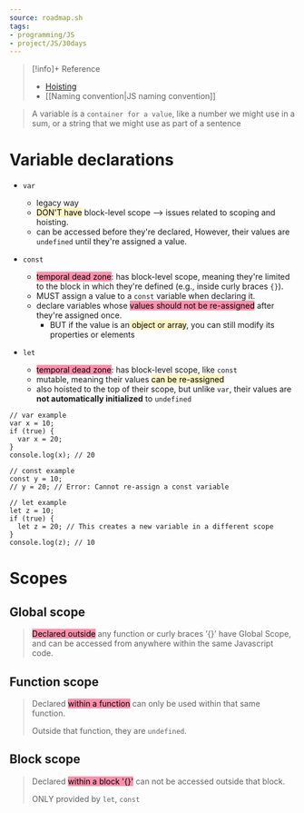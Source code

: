 ```yaml
---
source: roadmap.sh
tags:
- programming/JS
- project/JS/30days
---
```

> [!info]+ Reference
> - [Hoisting](https://developer.mozilla.org/en-US/docs/Glossary/Hoisting)
> - [[Naming convention|JS naming convention]]

> A variable is a `container for a value`, like a number we might use in a sum, or a string that we might use as part of a sentence
# Variable declarations

- `var`
	- legacy way 
	- <mark style="background: #FFF3A3A6;">DON'T have</mark> block-level scope --> issues related to scoping and hoisting.
	- can be accessed before they're declared, However, their values are `undefined` until they're assigned a value.

- `const`
	- <mark style="background: #FF5582A6;">temporal dead zone</mark>: has block-level scope, meaning they're limited to the block in which they're defined (e.g., inside curly braces `{}`).
	- MUST assign a value to a `const` variable when declaring it.
	- declare variables whose <mark style="background: #FF5582A6;">values should not be re-assigned</mark> after they're assigned once.
		- BUT if the value is an<mark style="background: #FFF3A3A6;"> object or array</mark>, you can still modify its properties or elements

- `let`
	- <mark style="background: #FF5582A6;">temporal dead zone</mark>: has block-level scope, like `const`
	- mutable, meaning their values <mark style="background: #FFF3A3A6;">can be re-assigned</mark>
	- also hoisted to the top of their scope, but unlike `var`, their values are **not automatically initialized** to `undefined`
```JS
// var example
var x = 10;
if (true) {
  var x = 20;
}
console.log(x); // 20

// const example
const y = 10;
// y = 20; // Error: Cannot re-assign a const variable

// let example
let z = 10;
if (true) {
  let z = 20; // This creates a new variable in a different scope
}
console.log(z); // 10

```
# Scopes
## Global scope
> <mark style="background: #FF5582A6;">Declared outside</mark> any function or curly braces ’{}’ have Global Scope, and can be accessed from anywhere within the same Javascript code.
## Function scope
> Declared <mark style="background: #FF5582A6;">within a function</mark> can only be used within that same function. 
> 
> Outside that function, they are `undefined`.
## Block scope
> Declared <mark style="background: #FF5582A6;">within a block '{}'</mark> can not be accessed outside that block.
> 
> ONLY provided by `let`, `const`